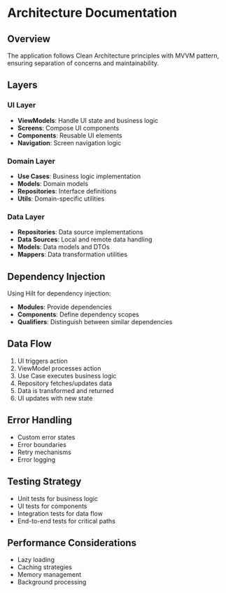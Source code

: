 # Architecture Documentation

## Overview
The application follows Clean Architecture principles with MVVM pattern, ensuring separation of concerns and maintainability.

## Layers

### UI Layer
- **ViewModels**: Handle UI state and business logic
- **Screens**: Compose UI components
- **Components**: Reusable UI elements
- **Navigation**: Screen navigation logic

### Domain Layer
- **Use Cases**: Business logic implementation
- **Models**: Domain models
- **Repositories**: Interface definitions
- **Utils**: Domain-specific utilities

### Data Layer
- **Repositories**: Data source implementations
- **Data Sources**: Local and remote data handling
- **Models**: Data models and DTOs
- **Mappers**: Data transformation utilities

## Dependency Injection
Using Hilt for dependency injection:
- **Modules**: Provide dependencies
- **Components**: Define dependency scopes
- **Qualifiers**: Distinguish between similar dependencies

## Data Flow
1. UI triggers action
2. ViewModel processes action
3. Use Case executes business logic
4. Repository fetches/updates data
5. Data is transformed and returned
6. UI updates with new state

## Error Handling
- Custom error states
- Error boundaries
- Retry mechanisms
- Error logging

## Testing Strategy
- Unit tests for business logic
- UI tests for components
- Integration tests for data flow
- End-to-end tests for critical paths

## Performance Considerations
- Lazy loading
- Caching strategies
- Memory management
- Background processing 